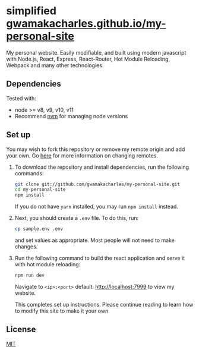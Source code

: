 # simplified [gwamakacharles.github.io/my-personal-site](https://gwamakacharles.github.io/my-personal-site/)

My personal website. Easily modifiable, and built using modern javascript with Node.js, React, Express, React-Router, Hot Module Reloading, Webpack and many other technologies.

## Dependencies

Tested with:

- node >= v8, v9, v10, v11
- Recommend [nvm](https://github.com/creationix/nvm#installation) for managing node versions

## Set up

You may wish to fork this repository or remove my remote origin and add your own. Go [here](https://help.github.com/articles/changing-a-remote-s-url/) for more information on changing remotes.

1. To download the repository and install dependencies, run the following commands:

   ```bash
   git clone git://github.com/gwamakacharles/my-personal-site.git
   cd my-personal-site
   npm install
   ```

   If you do not have `yarn` installed, you may run `npm install` instead.

2. Next, you should create a `.env` file. To do this, run:

   ```bash
   cp sample.env .env
   ```

   and set values as appropriate. Most people will not need to make changes.

3. Run the following command to build the react application and serve it with hot module reloading:

   ```bash
   npm run dev
   ```

   Navigate to `<ip>:<port>` default: [http://localhost:7999](http://localhost:7999) to view my website.

   This completes set up instructions. Please continue reading to learn how to modify this site to make it your own.

## License

[MIT](https://github.com/gwamakacharles/personal-site/blob/master/LICENSE)
